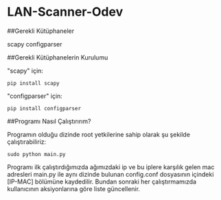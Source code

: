 # LAN-Scanner-Odev

##Gerekli Kütüphaneler

scapy
configparser

##Gerekli Kütüphanelerin Kurulumu

"scapy" için:

```
pip install scapy
```

"configparser" için:

```
pip install configparser
```

##Programı Nasıl Çalıştırırım?

Programın olduğu dizinde root yetkilerine sahip olarak şu şekilde çalıştırabiliriz:

```
sudo python main.py
```

Programı ilk çalıştırdığımızda ağımızdaki ip ve bu iplere karşılık gelen mac adresleri main.py ile aynı dizinde bulunan config.conf dosyasının içindeki [IP-MAC] bölümüne kaydedilir. Bundan sonraki her çalıştırmamızda kullanıcının aksiyonlarına göre liste güncellenir.
